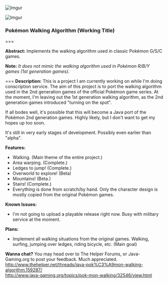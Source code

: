 ![Imgur](http://i.imgur.com/Yv9F1P4.png)

![Imgur](http://i.imgur.com/yn1E4Z5.png)

### Pokémon Walking Algorithm (Working Title)
===
 
**Abstract:**
Implements the walking algorithm used in classic Pokémon G/S/C games.

**Note:** *It does not mimic the walking algorithm used in Pokémon R/B/Y games (1st generation games).*

===
**Description:**
This is a project I am currently working on while I'm doing conscription service. The aim of this project is to port the walking algorithm used in the 2nd generation games of the official Pokémon game series. At the moment, I'm leaving out the 1st generation walking algorithm, as the 2nd generation games introduced "turning on the spot".

If all bodes well, it's possible that this will become a Java port of the Pokémon 2nd generation games. Highly likely, but I don't want to get my hopes up too soon.

It's still in very early stages of development. Possibly even earlier than "alpha".

**Features:**
* Walking. (Main theme of the entire project.)
* Area warping. (Complete.)
* Ledges to jump! (Complete.)
* Overworld to explore! (Beta)
* Mountains! (Beta.)
* Stairs! (Complete.)
* Everything is done from scratch/by hand. Only the character design is mostly copied from the original Pokémon games.

**Known Issues:**
* I'm not going to upload a playable release right now. Busy with military service at the moment.

**Plans:**
* Implement all walking situations from the original games. Walking, surfing, jumping over ledges, riding bicycle, etc. (Main goal)

**Wanna chat?**
You may head over to The Helper Forums, or Java-Gaming.org to post your feedback. Much appreciated. 
 http://www.thehelper.net/threads/java-pok%C3%A9mon-walking-algorithm.159287/  
 http://www.java-gaming.org/topics/pok-mon-walking/32546/view.html
